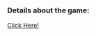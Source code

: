### Details about the game:
[Click Here!](https://github.com/tarang-soni/tarang-soni/blob/main/Portfolio/Projects/Raventooth.md)
